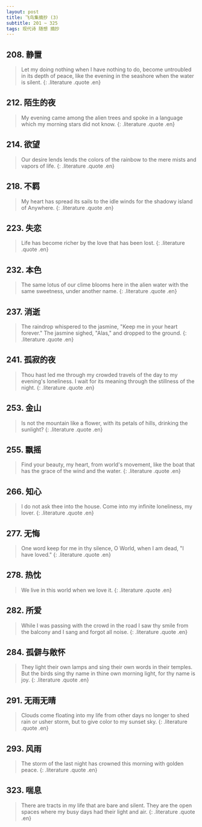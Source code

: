 ```yaml
---
layout: post
title: 飞鸟集摘抄 (3)
subtitle: 201 ~ 325
tags: 现代诗 随想 摘抄
---
```


## 208. 静置

> Let my doing nothing when I have nothing to do, 
> become untroubled in its depth of peace, like the evening in the seashore when the water is silent.
{: .literature .quote .en}

## 212. 陌生的夜

> My evening came among the alien trees and spoke in a language which my morning stars did not know.
{: .literature .quote .en}

## 214. 欲望

> Our desire lends lends the colors of the rainbow to the mere mists and vapors of life.
{: .literature .quote .en}

## 218. 不羁

> My heart has spread its sails to the idle winds for the shadowy island of Anywhere.
{: .literature .quote .en}

## 223. 失恋

> Life has become richer by the love that has been lost.
{: .literature .quote .en}

## 232. 本色

> The same lotus of our clime blooms here in the alien water with the same sweetness, under another name.
{: .literature .quote .en}

## 237. 消逝

> The raindrop whispered to the jasmine, "Keep me in your heart forever."
> The jasmine sighed, "Alas," and dropped to the ground.
{: .literature .quote .en}

## 241. 孤寂的夜

> Thou hast led me through my crowded travels of the day to my evening's loneliness.
> I wait for its meaning through the stillness of the night.
{: .literature .quote .en}

## 253. 金山

> Is not the mountain like a flower, with its petals of hills, drinking the sunlight?
{: .literature .quote .en}

## 255. 飘摇

> Find your beauty, my heart, from world's movement,
> like the boat that has the grace of the wind and the water.
{: .literature .quote .en}

## 266. 知心

> I do not ask thee into the house.
> Come into my infinite loneliness, my lover.
{: .literature .quote .en}

## 277. 无悔

> One word keep for me in thy silence, O World, when I am dead, "I have loved."
{: .literature .quote .en}

## 278. 热忱

> We live in this world when we love it.
{: .literature .quote .en}

## 282. 所爱

> While I was passing with the crowd in the road I saw thy smile from the balcony and I sang and forgot all noise.
{: .literature .quote .en}

## 284. 孤僻与敞怀

> They light their own lamps and sing their own words in their temples.
> But the birds sing thy name in thine own morning light, for thy name is joy.
{: .literature .quote .en}

## 291. 无雨无晴

> Clouds come floating into my life from other days no longer to shed rain or usher storm,
> but to give color to my sunset sky.
{: .literature .quote .en}

## 293. 风雨

> The storm of the last night has crowned this morning with golden peace.
{: .literature .quote .en}

## 323. 喘息

> There are tracts in my life that are bare and silent.
> They are the open spaces where my busy days had their light and air.
{: .literature .quote .en}
